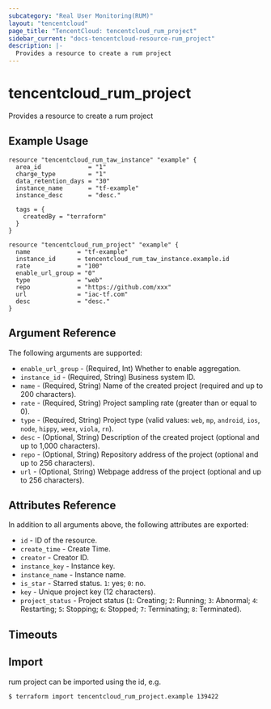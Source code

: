 ```yaml
---
subcategory: "Real User Monitoring(RUM)"
layout: "tencentcloud"
page_title: "TencentCloud: tencentcloud_rum_project"
sidebar_current: "docs-tencentcloud-resource-rum_project"
description: |-
  Provides a resource to create a rum project
---
```


# tencentcloud_rum_project

Provides a resource to create a rum project

## Example Usage

```hcl
resource "tencentcloud_rum_taw_instance" "example" {
  area_id             = "1"
  charge_type         = "1"
  data_retention_days = "30"
  instance_name       = "tf-example"
  instance_desc       = "desc."

  tags = {
    createdBy = "terraform"
  }
}

resource "tencentcloud_rum_project" "example" {
  name             = "tf-example"
  instance_id      = tencentcloud_rum_taw_instance.example.id
  rate             = "100"
  enable_url_group = "0"
  type             = "web"
  repo             = "https://github.com/xxx"
  url              = "iac-tf.com"
  desc             = "desc."
}
```

## Argument Reference

The following arguments are supported:

* `enable_url_group` - (Required, Int) Whether to enable aggregation.
* `instance_id` - (Required, String) Business system ID.
* `name` - (Required, String) Name of the created project (required and up to 200 characters).
* `rate` - (Required, String) Project sampling rate (greater than or equal to 0).
* `type` - (Required, String) Project type (valid values: `web`, `mp`, `android`, `ios`, `node`, `hippy`, `weex`, `viola`, `rn`).
* `desc` - (Optional, String) Description of the created project (optional and up to 1,000 characters).
* `repo` - (Optional, String) Repository address of the project (optional and up to 256 characters).
* `url` - (Optional, String) Webpage address of the project (optional and up to 256 characters).

## Attributes Reference

In addition to all arguments above, the following attributes are exported:

* `id` - ID of the resource.
* `create_time` - Create Time.
* `creator` - Creator ID.
* `instance_key` - Instance key.
* `instance_name` - Instance name.
* `is_star` - Starred status. `1`: yes; `0`: no.
* `key` - Unique project key (12 characters).
* `project_status` - Project status (`1`: Creating; `2`: Running; `3`: Abnormal; `4`: Restarting; `5`: Stopping; `6`: Stopped; `7`: Terminating; `8`: Terminated).


## Timeouts

<no value>


## Import

rum project can be imported using the id, e.g.
```
$ terraform import tencentcloud_rum_project.example 139422
```

